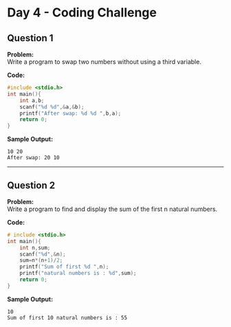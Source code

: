 # Day 4 - Coding Challenge

## Question 1  
**Problem:**  
Write a program to swap two numbers without using a third variable.

**Code:**  
```c
#include <stdio.h>
int main(){
    int a,b;
    scanf("%d %d",&a,&b);
    printf("After swap: %d %d ",b,a);
    return 0;
}
```

**Sample Output:**  
```
10 20
After swap: 20 10
```

---

## Question 2  
**Problem:**  
Write a program to find and display the sum of the first n natural numbers.

**Code:**  
```c
# include <stdio.h>
int main(){
    int n,sum;
    scanf("%d",&n);
    sum=n*(n+1)/2;
    printf("Sum of first %d ",n);
    printf("natural numbers is : %d",sum);
    return 0;
}
```

**Sample Output:**  
```
10
Sum of first 10 natural numbers is : 55
```

